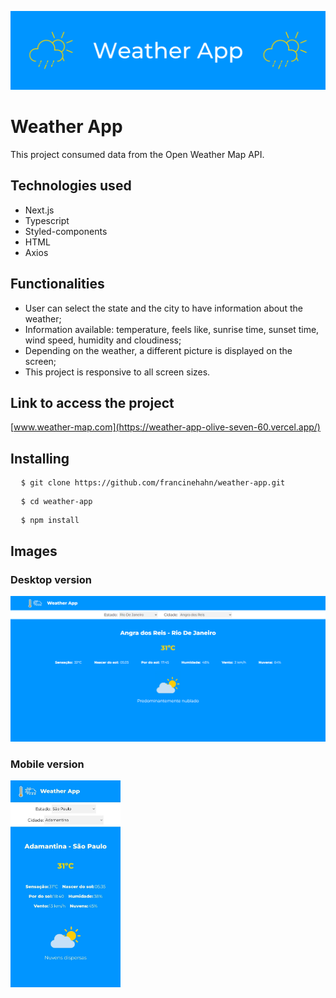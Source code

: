 ![Cover](./public/img/Weather-App-cover.png)

# Weather App

This project consumed data from the Open Weather Map API.

## Technologies used
* Next.js
* Typescript
* Styled-components
* HTML
* Axios

## Functionalities
* User can select the state and the city to have information about the weather;
* Information available: temperature, feels like, sunrise time, sunset time, wind speed, humidity and cloudiness;
* Depending on the weather, a different picture is displayed on the screen;
* This project is responsive to all screen sizes.

## Link to access the project
[www.weather-map.com](https://weather-app-olive-seven-60.vercel.app/)

## Installing
<pre>
  <code>$ git clone https://github.com/francinehahn/weather-app.git</code>
</pre>

<pre>
  <code>$ cd weather-app</code>
</pre>

<pre>
  <code>$ npm install</code>
</pre>


## Images
### Desktop version
![Desktop Image](./public/img/print-desktop.png)

### Mobile version
<img src="./public/img/print-mobile.jpeg" width="35%"/>
